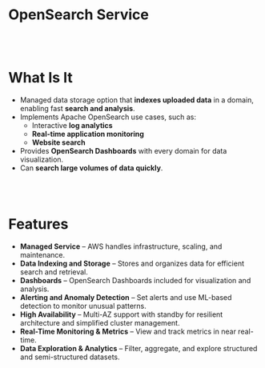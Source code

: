 # OpenSearch Service


<br><br>

# What Is It

* Managed data storage option that **indexes uploaded data** in a domain, enabling fast **search and analysis**.
* Implements Apache OpenSearch use cases, such as:
  * Interactive **log analytics**
  * **Real-time application monitoring**
  * **Website search**
* Provides **OpenSearch Dashboards** with every domain for data visualization.
* Can **search large volumes of data quickly**.

<br><br>

# Features

* **Managed Service** – AWS handles infrastructure, scaling, and maintenance.
* **Data Indexing and Storage** – Stores and organizes data for efficient search and retrieval.
* **Dashboards** – OpenSearch Dashboards included for visualization and analysis.
* **Alerting and Anomaly Detection** – Set alerts and use ML-based detection to monitor unusual patterns.
* **High Availability** – Multi-AZ support with standby for resilient architecture and simplified cluster management.
* **Real-Time Monitoring & Metrics** – View and track metrics in near real-time.
* **Data Exploration & Analytics** – Filter, aggregate, and explore structured and semi-structured datasets.